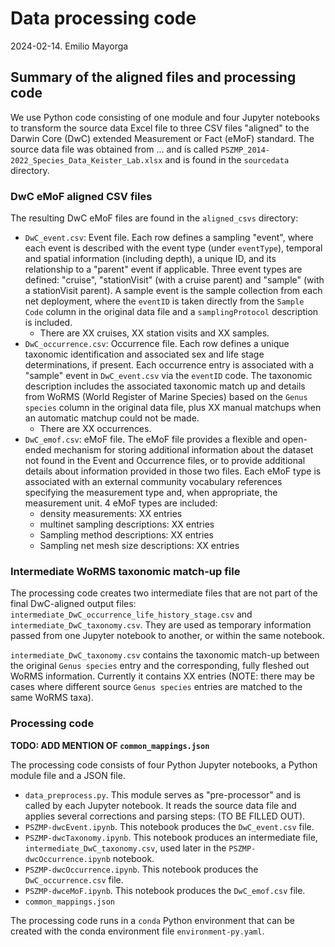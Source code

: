 # Data processing code

2024-02-14. Emilio Mayorga

## Summary of the aligned files and processing code

We use Python code consisting of one module and four Jupyter notebooks to transform the source data Excel file to three CSV files "aligned" to the Darwin Core (DwC) extended Measurement or Fact (eMoF) standard. The source data file was obtained from ... and is called `PSZMP_2014-2022_Species_Data_Keister_Lab.xlsx` and is found in the `sourcedata` directory.

### DwC eMoF aligned CSV files

The resulting DwC eMoF files are found in the `aligned_csvs` directory:

- `DwC_event.csv`: Event file. Each row defines a sampling "event", where each event is described with the event type (under `eventType`), temporal and spatial information (including depth), a unique ID, and its relationship to a "parent" event if applicable. Three event types are defined: "cruise", "stationVisit" (with a cruise parent) and "sample" (with a stationVisit parent). A sample event is the sample collection from each net deployment, where the `eventID` is taken directly from the `Sample Code` column in the original data file and a `samplingProtocol` description is included. 
  - There are XX cruises, XX station visits and XX samples.
- `DwC_occurrence.csv`: Occurrence file. Each row defines a unique taxonomic identification and associated sex and life stage determinations, if present. Each occurrence entry is associated with a "sample" event in `DwC_event.csv` via the `eventID` code. The taxonomic description includes the associated taxonomic match up and details from WoRMS (World Register of Marine Species) based on the `Genus species` column in the original data file, plus XX manual matchups when an automatic matchup could not be made.
  - There are XX occurrences.
- `DwC_emof.csv`: eMoF file. The eMoF file provides a flexible and open-ended mechanism for storing additional information about the dataset not found in the Event and Occurrence files, or to provide additional details about information provided in those two files. Each eMoF type is associated with an external community vocabulary references specifying the measurement type and, when appropriate, the measurement unit. 4 eMoF types are included:
  - density measurements: XX entries
  - multinet sampling descriptions: XX entries
  - Sampling method descriptions: XX entries
  - Sampling net mesh size descriptions: XX entries

### Intermediate WoRMS taxonomic match-up file

The processing code creates two intermediate files that are not part of the final DwC-aligned output files: `intermediate_DwC_occurrence_life_history_stage.csv` and `intermediate_DwC_taxonomy.csv`. They are used as temporary information passed from one Jupyter notebook to another, or within the same notebook.

`intermediate_DwC_taxonomy.csv` contains the taxonomic match-up between the original `Genus species` entry and the corresponding, fully fleshed out WoRMS information. Currently it contains XX entries (NOTE: there may be cases where different source `Genus species` entries are matched to the same WoRMS taxa).

### Processing code

**TODO: ADD MENTION OF `common_mappings.json`**

The processing code consists of four Python Jupyter notebooks, a Python module file and a JSON file.

- `data_preprocess.py`. This module serves as "pre-processor" and is called by each Jupyter notebook.  It reads the source data file and applies several corrections and parsing steps: (TO BE FILLED OUT).
- `PSZMP-dwcEvent.ipynb`. This notebook produces the `DwC_event.csv` file.
- `PSZMP-dwcTaxonomy.ipynb`. This notebook produces an intermediate file,  `intermediate_DwC_taxonomy.csv`, used later in the `PSZMP-dwcOccurrence.ipynb` notebook.
- `PSZMP-dwcOccurrence.ipynb`. This notebook produces the `DwC_occurrence.csv` file.
- `PSZMP-dwceMoF.ipynb`. This notebook produces the `DwC_emof.csv` file.
- `common_mappings.json`

The processing code runs in a `conda` Python environment that can be created with the conda environment file `environment-py.yaml`. 
